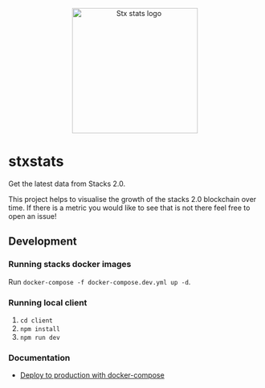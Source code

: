 <p align="center">
  <img src="https://github.com/sigle/stxstats/blob/main/client/public/images/stx_stats_logo_black.svg?raw=true" width="250" alt="Stx stats logo">
</p>

# stxstats

Get the latest data from Stacks 2.0.

This project helps to visualise the growth of the stacks 2.0 blockchain over time. If there is a metric you would like to see that is not there feel free to open an issue!

## Development

### Running stacks docker images

Run `docker-compose -f docker-compose.dev.yml up -d`.

### Running local client

1. `cd client`
2. `npm install`
3. `npm run dev`

### Documentation

- [Deploy to production with docker-compose](docs/deploy-docker-compose.md)
